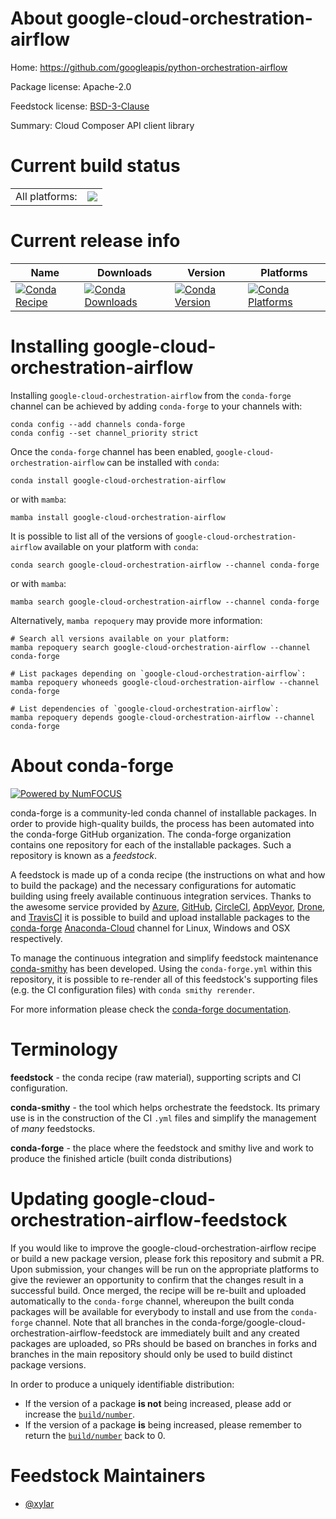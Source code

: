 About google-cloud-orchestration-airflow
========================================

Home: https://github.com/googleapis/python-orchestration-airflow

Package license: Apache-2.0

Feedstock license: [BSD-3-Clause](https://github.com/conda-forge/google-cloud-orchestration-airflow-feedstock/blob/main/LICENSE.txt)

Summary: Cloud Composer API client library

Current build status
====================


<table><tr><td>All platforms:</td>
    <td>
      <a href="https://dev.azure.com/conda-forge/feedstock-builds/_build/latest?definitionId=15492&branchName=main">
        <img src="https://dev.azure.com/conda-forge/feedstock-builds/_apis/build/status/google-cloud-orchestration-airflow-feedstock?branchName=main">
      </a>
    </td>
  </tr>
</table>

Current release info
====================

| Name | Downloads | Version | Platforms |
| --- | --- | --- | --- |
| [![Conda Recipe](https://img.shields.io/badge/recipe-google--cloud--orchestration--airflow-green.svg)](https://anaconda.org/conda-forge/google-cloud-orchestration-airflow) | [![Conda Downloads](https://img.shields.io/conda/dn/conda-forge/google-cloud-orchestration-airflow.svg)](https://anaconda.org/conda-forge/google-cloud-orchestration-airflow) | [![Conda Version](https://img.shields.io/conda/vn/conda-forge/google-cloud-orchestration-airflow.svg)](https://anaconda.org/conda-forge/google-cloud-orchestration-airflow) | [![Conda Platforms](https://img.shields.io/conda/pn/conda-forge/google-cloud-orchestration-airflow.svg)](https://anaconda.org/conda-forge/google-cloud-orchestration-airflow) |

Installing google-cloud-orchestration-airflow
=============================================

Installing `google-cloud-orchestration-airflow` from the `conda-forge` channel can be achieved by adding `conda-forge` to your channels with:

```
conda config --add channels conda-forge
conda config --set channel_priority strict
```

Once the `conda-forge` channel has been enabled, `google-cloud-orchestration-airflow` can be installed with `conda`:

```
conda install google-cloud-orchestration-airflow
```

or with `mamba`:

```
mamba install google-cloud-orchestration-airflow
```

It is possible to list all of the versions of `google-cloud-orchestration-airflow` available on your platform with `conda`:

```
conda search google-cloud-orchestration-airflow --channel conda-forge
```

or with `mamba`:

```
mamba search google-cloud-orchestration-airflow --channel conda-forge
```

Alternatively, `mamba repoquery` may provide more information:

```
# Search all versions available on your platform:
mamba repoquery search google-cloud-orchestration-airflow --channel conda-forge

# List packages depending on `google-cloud-orchestration-airflow`:
mamba repoquery whoneeds google-cloud-orchestration-airflow --channel conda-forge

# List dependencies of `google-cloud-orchestration-airflow`:
mamba repoquery depends google-cloud-orchestration-airflow --channel conda-forge
```


About conda-forge
=================

[![Powered by
NumFOCUS](https://img.shields.io/badge/powered%20by-NumFOCUS-orange.svg?style=flat&colorA=E1523D&colorB=007D8A)](https://numfocus.org)

conda-forge is a community-led conda channel of installable packages.
In order to provide high-quality builds, the process has been automated into the
conda-forge GitHub organization. The conda-forge organization contains one repository
for each of the installable packages. Such a repository is known as a *feedstock*.

A feedstock is made up of a conda recipe (the instructions on what and how to build
the package) and the necessary configurations for automatic building using freely
available continuous integration services. Thanks to the awesome service provided by
[Azure](https://azure.microsoft.com/en-us/services/devops/), [GitHub](https://github.com/),
[CircleCI](https://circleci.com/), [AppVeyor](https://www.appveyor.com/),
[Drone](https://cloud.drone.io/welcome), and [TravisCI](https://travis-ci.com/)
it is possible to build and upload installable packages to the
[conda-forge](https://anaconda.org/conda-forge) [Anaconda-Cloud](https://anaconda.org/)
channel for Linux, Windows and OSX respectively.

To manage the continuous integration and simplify feedstock maintenance
[conda-smithy](https://github.com/conda-forge/conda-smithy) has been developed.
Using the ``conda-forge.yml`` within this repository, it is possible to re-render all of
this feedstock's supporting files (e.g. the CI configuration files) with ``conda smithy rerender``.

For more information please check the [conda-forge documentation](https://conda-forge.org/docs/).

Terminology
===========

**feedstock** - the conda recipe (raw material), supporting scripts and CI configuration.

**conda-smithy** - the tool which helps orchestrate the feedstock.
                   Its primary use is in the construction of the CI ``.yml`` files
                   and simplify the management of *many* feedstocks.

**conda-forge** - the place where the feedstock and smithy live and work to
                  produce the finished article (built conda distributions)


Updating google-cloud-orchestration-airflow-feedstock
=====================================================

If you would like to improve the google-cloud-orchestration-airflow recipe or build a new
package version, please fork this repository and submit a PR. Upon submission,
your changes will be run on the appropriate platforms to give the reviewer an
opportunity to confirm that the changes result in a successful build. Once
merged, the recipe will be re-built and uploaded automatically to the
`conda-forge` channel, whereupon the built conda packages will be available for
everybody to install and use from the `conda-forge` channel.
Note that all branches in the conda-forge/google-cloud-orchestration-airflow-feedstock are
immediately built and any created packages are uploaded, so PRs should be based
on branches in forks and branches in the main repository should only be used to
build distinct package versions.

In order to produce a uniquely identifiable distribution:
 * If the version of a package **is not** being increased, please add or increase
   the [``build/number``](https://docs.conda.io/projects/conda-build/en/latest/resources/define-metadata.html#build-number-and-string).
 * If the version of a package **is** being increased, please remember to return
   the [``build/number``](https://docs.conda.io/projects/conda-build/en/latest/resources/define-metadata.html#build-number-and-string)
   back to 0.

Feedstock Maintainers
=====================

* [@xylar](https://github.com/xylar/)

